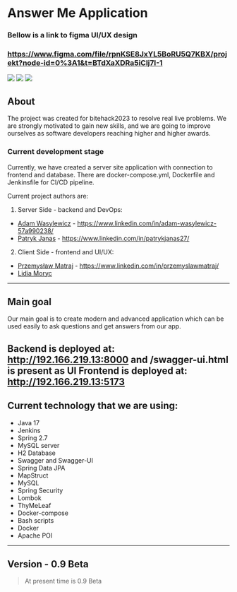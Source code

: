 # Answer Me Application
### Bellow is a link to figma UI/UX design
### https://www.figma.com/file/rpnKSE8JxYL5BoRU5Q7KBX/projekt?node-id=0%3A1&t=BTdXaXDRa5iClj7I-1

![](https://i.imgur.com/MIVjY8c.png)
![](https://i.imgur.com/rbHPoA7.png)
![](https://i.imgur.com/Z0bc013.png)

## About
The project was created for bitehack2023 to resolve real live problems.
We are strongly motivated to gain new skills, and we are going to improve ourselves as software developers reaching higher and higher awards.



### Current development stage 
Currently, we have created a server site application with connection to frontend and database.
There are docker-compose.yml, Dockerfile and Jenkinsfile for CI/CD pipeline.

Current project authors are:
1) Server Side - backend and DevOps:
- [Adam Wasylewicz](https://github.com/adwas3213) - https://www.linkedin.com/in/adam-wasylewicz-57a990238/
- [Patryk Janas](https://github.com/PatrykJanas27) - https://www.linkedin.com/in/patrykjanas27/
2) Client Side - frontend and UI/UX:
- [Przemysław Matraj](https://github.com/przemyslawmatraj) - https://www.linkedin.com/in/przemyslawmatraj/
- [Lidia Moryc](https://github.com/lidiamoryc)

---
## Main goal
Our main goal is to create modern and advanced application which can be used easily to ask 
questions and get answers from our app.

Backend is deployed at:
http://192.166.219.13:8000
and /swagger-ui.html is present as UI 
Frontend is deployed at: 
http://192.166.219.13:5173
---
## Current technology that we are using:
- Java 17
- Jenkins
- Spring 2.7
- MySQL server 
- H2 Database
- Swagger and Swagger-UI
- Spring Data JPA 
- MapStruct
- MySQL
- Spring Security 
- Lombok
- ThyMeLeaf
- Docker-compose
- Bash scripts
- Docker
- Apache POI

---
## Version - 0.9 Beta
>At present time is 0.9 Beta
